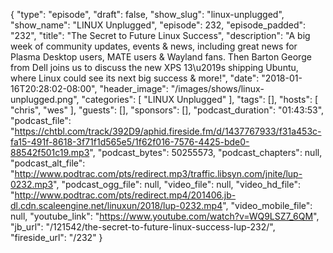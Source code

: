 {
  "type": "episode",
  "draft": false,
  "show_slug": "linux-unplugged",
  "show_name": "LINUX Unplugged",
  "episode": 232,
  "episode_padded": "232",
  "title": "The Secret to Future Linux Success",
  "description": "A big week of community updates, events & news, including great news for Plasma Desktop users, MATE users & Wayland fans. Then Barton George from Dell joins us to discuss the new XPS 13\u2019s shipping Ubuntu, where Linux could see its next big success & more!",
  "date": "2018-01-16T20:28:02-08:00",
  "header_image": "/images/shows/linux-unplugged.png",
  "categories": [
    "LINUX Unplugged"
  ],
  "tags": [],
  "hosts": [
    "chris",
    "wes"
  ],
  "guests": [],
  "sponsors": [],
  "podcast_duration": "01:43:53",
  "podcast_file": "https://chtbl.com/track/392D9/aphid.fireside.fm/d/1437767933/f31a453c-fa15-491f-8618-3f71f1d565e5/1f62f016-7576-4425-bde0-88542f501c19.mp3",
  "podcast_bytes": 50255573,
  "podcast_chapters": null,
  "podcast_alt_file": "http://www.podtrac.com/pts/redirect.mp3/traffic.libsyn.com/jnite/lup-0232.mp3",
  "podcast_ogg_file": null,
  "video_file": null,
  "video_hd_file": "http://www.podtrac.com/pts/redirect.mp4/201406.jb-dl.cdn.scaleengine.net/linuxun/2018/lup-0232.mp4",
  "video_mobile_file": null,
  "youtube_link": "https://www.youtube.com/watch?v=WQ9LSZ7_6QM",
  "jb_url": "/121542/the-secret-to-future-linux-success-lup-232/",
  "fireside_url": "/232"
}

